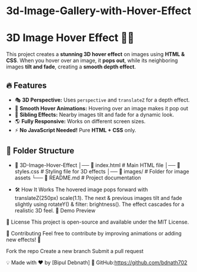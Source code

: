 # 3d-Image-Gallery-with-Hover-Effect
# 3D Image Hover Effect 🎨✨

This project creates a **stunning 3D hover effect** on images using **HTML & CSS**. When you hover over an image, it **pops out**, while its neighboring images **tilt and fade**, creating a **smooth depth effect**.

## 🔥 Features
- 🎭 **3D Perspective:** Uses `perspective` and `translateZ` for a depth effect.
- 🎨 **Smooth Hover Animations:** Hovering over an image makes it pop out
- 🌟 **Sibling Effects:** Nearby images tilt and fade for a dynamic look.
- 🌎 **Fully Responsive:** Works on different screen sizes.
- ⚡ **No JavaScript Needed!** Pure **HTML + CSS** only.

## 📂 Folder Structure
- 📁 3D-Image-Hover-Effect │── 📄 index.html # Main HTML file │── 🎨 styles.css # Styling file for 3D effects │── 📂 images/ # Folder for image assets └── 📄 README.md # Project documentation

- 🛠️ How It Works
The hovered image pops forward with translateZ(250px) scale(1.1).
The next & previous images tilt and fade slightly using rotateY() & filter: brightness().
The effect cascades for a realistic 3D feel.
🎥 Demo Preview

📜 License
This project is open-source and available under the MIT License.

🤝 Contributing
Feel free to contribute by improving animations or adding new effects! 🚀

Fork the repo
Create a new branch
Submit a pull request


💡 Made with ❤️ by [Bipul Debnath]
🔗 GitHub:https://github.com/bdnath702



